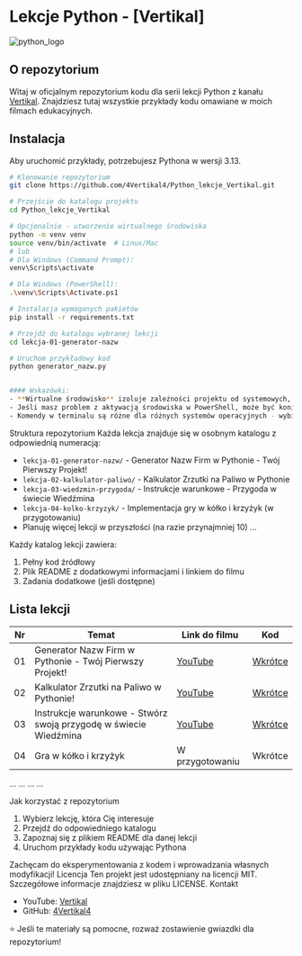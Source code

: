 # Lekcje Python - [Vertikal]

![python_logo](https://github.com/user-attachments/assets/6daeb98d-ea40-4f94-956f-8b03db9aac0d)

## O repozytorium

Witaj w oficjalnym repozytorium kodu dla serii lekcji Python z kanału [Vertikal]([link_do_kanału](https://www.youtube.com/@vertikal537/featured)). Znajdziesz tutaj wszystkie przykłady kodu omawiane w moich filmach edukacyjnych.

## Instalacja

Aby uruchomić przykłady, potrzebujesz Pythona w wersji 3.13.

```bash
# Klonowanie repozytorium
git clone https://github.com/4Vertikal4/Python_lekcje_Vertikal.git

# Przejście do katalogu projektu
cd Python_lekcje_Vertikal

# Opcjonalnie - utworzenie wirtualnego środowiska
python -m venv venv
source venv/bin/activate  # Linux/Mac
# lub
# Dla Windows (Command Prompt):
venv\Scripts\activate

# Dla Windows (PowerShell):
.\venv\Scripts\Activate.ps1

# Instalacja wymaganych pakietów
pip install -r requirements.txt

# Przejdź do katalogu wybranej lekcji
cd lekcja-01-generator-nazw

# Uruchom przykładowy kod
python generator_nazw.py


#### Wskazówki:
- **Wirtualne środowisko** izoluje zależności projektu od systemowych, co jest dobrą praktyką
- Jeśli masz problem z aktywacją środowiska w PowerShell, może być konieczne włączenie wykonywania skryptów: `Set-ExecutionPolicy -ExecutionPolicy RemoteSigned -Scope CurrentUser`
- Komendy w terminalu są różne dla różnych systemów operacyjnych - wybierz odpowiednią dla swojego
```

Struktura repozytorium
Każda lekcja znajduje się w osobnym katalogu z odpowiednią numeracją:

- `lekcja-01-generator-nazw/` - Generator Nazw Firm w Pythonie - Twój Pierwszy Projekt!
- `lekcja-02-kalkulator-paliwo/` - Kalkulator Zrzutki na Paliwo w Pythonie
- `lekcja-03-wiedzmin-przygoda/` - Instrukcje warunkowe - Przygoda w świecie Wiedźmina
- `lekcja-04-kolko-krzyzyk/` - Implementacja gry w kółko i krzyżyk (w przygotowaniu)
- Planuję więcej lekcji w przyszłości (na razie przynajmniej 10)
    ...

Każdy katalog lekcji zawiera:

1. Pełny kod źródłowy
2. Plik README z dodatkowymi informacjami i linkiem do filmu
3. Zadania dodatkowe (jeśli dostępne)

## Lista lekcji

| Nr | Temat | Link do filmu | Kod |
|----|-------|---------------|-----|
| 01 | Generator Nazw Firm w Pythonie - Twój Pierwszy Projekt! | [YouTube](https://youtu.be/Xhax22aEEgQ) | [Wkrótce](#) |
| 02 | Kalkulator Zrzutki na Paliwo w Pythonie! | [YouTube](https://youtu.be/kVExIJ3WLfI) | [Wkrótce](#) |
| 03 | Instrukcje warunkowe - Stwórz swoją przygodę w świecie Wiedźmina | [YouTube](https://youtu.be/8CEfPKXmxHA) | [Wkrótce](#) |
| 04 | Gra w kółko i krzyżyk | W przygotowaniu | Wkrótce |

...	...	...	...

Jak korzystać z repozytorium

1. Wybierz lekcję, która Cię interesuje
2. Przejdź do odpowiedniego katalogu
3. Zapoznaj się z plikiem README dla danej lekcji
4. Uruchom przykłady kodu używając Pythona

Zachęcam do eksperymentowania z kodem i wprowadzania własnych modyfikacji!
Licencja
Ten projekt jest udostępniany na licencji MIT. Szczegółowe informacje znajdziesz w pliku LICENSE.
Kontakt

- YouTube: [Vertikal](https://www.youtube.com/@vertikal537/featured)
- GitHub: [4Vertikal4](https://github.com/4Vertikal4)

⭐ Jeśli te materiały są pomocne, rozważ zostawienie gwiazdki dla repozytorium!

